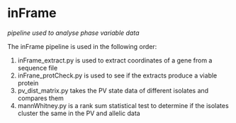 # inFrame
*pipeline used to analyse phase variable data*

The inFrame pipeline is used in the following order:
1. inFrame_extract.py is used to extract coordinates of a gene from a sequence file
2. inFrane_protCheck.py is used to see if the extracts produce a viable protein
3. pv_dist_matrix.py takes the PV state data of different isolates and compares them
4. mannWhitney.py is a rank sum statistical test to determine if the isolates cluster the same in the PV and allelic data
